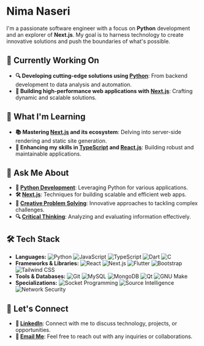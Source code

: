 #  Nima Naseri

I'm a passionate software engineer with a focus on **Python** development and an explorer of **Next.js**. My goal is to harness technology to create innovative solutions and push the boundaries of what's possible.

## 🔭 Currently Working On
- **🔍 Developing cutting-edge solutions using [Python](https://www.python.org/)**: From backend development to data analysis and automation.
- **🚀 Building high-performance web applications with [Next.js](https://nextjs.org/)**: Crafting dynamic and scalable solutions.

## 🌱 What I'm Learning
- **📚 Mastering [Next.js](https://nextjs.org/) and its ecosystem**: Delving into server-side rendering and static site generation.
- **🔧 Enhancing my skills in [TypeScript](https://www.typescriptlang.org/) and [React.js](https://reactjs.org/)**: Building robust and maintainable applications.

## 💬 Ask Me About
- **🐍 [Python Development](https://www.python.org/about/)**: Leveraging Python for various applications.
- **🛠️ [Next.js](https://nextjs.org/)**: Techniques for building scalable and efficient web apps.
- **🧠 [Creative Problem Solving](https://en.wikipedia.org/wiki/Problem_solving)**: Innovative approaches to tackling complex challenges.
- **🔍 [Critical Thinking](https://www.skillsyouneed.com/learn/critical-thinking.html)**: Analyzing and evaluating information effectively.

## 🛠️ Tech Stack
- **Languages:** 
  ![Python](https://img.shields.io/badge/-Python-306998?style=for-the-badge&logo=python&logoColor=white) 
  ![JavaScript](https://img.shields.io/badge/-JavaScript-F7DF1E?style=for-the-badge&logo=javascript&logoColor=black) 
  ![TypeScript](https://img.shields.io/badge/-TypeScript-007ACC?style=for-the-badge&logo=typescript&logoColor=white) 
  ![Dart](https://img.shields.io/badge/-Dart-0175C2?style=for-the-badge&logo=dart&logoColor=white) 
  ![C](https://img.shields.io/badge/-C-A8B9CC?style=for-the-badge&logo=c&logoColor=black)
- **Frameworks & Libraries:** 
  ![React](https://img.shields.io/badge/-React-61DAFB?style=for-the-badge&logo=react&logoColor=black) 
  ![Next.js](https://img.shields.io/badge/-Next.js-000000?style=for-the-badge&logo=nextdotjs&logoColor=white) 
  ![Flutter](https://img.shields.io/badge/-Flutter-02569B?style=for-the-badge&logo=flutter&logoColor=white) 
  ![Bootstrap](https://img.shields.io/badge/-Bootstrap-563D7C?style=for-the-badge&logo=bootstrap&logoColor=white) 
  ![Tailwind CSS](https://img.shields.io/badge/-Tailwind%20CSS-38B2AC?style=for-the-badge&logo=tailwindcss&logoColor=white)
- **Tools & Databases:** 
  ![Git](https://img.shields.io/badge/-Git-F05032?style=for-the-badge&logo=git&logoColor=white) 
  ![MySQL](https://img.shields.io/badge/-MySQL-4479A1?style=for-the-badge&logo=mysql&logoColor=white) 
  ![MongoDB](https://img.shields.io/badge/-MongoDB-47A248?style=for-the-badge&logo=mongodb&logoColor=white) 
  ![Qt](https://img.shields.io/badge/-Qt-41CD52?style=for-the-badge&logo=qt&logoColor=black) 
  ![GNU Make](https://img.shields.io/badge/-GNU%20Make-000000?style=for-the-badge&logo=gnu&logoColor=white)
- **Specializations:** 
  ![Socket Programming](https://img.shields.io/badge/-Socket%20Programming-00B2A9?style=for-the-badge) 
  ![Source Intelligence](https://img.shields.io/badge/-Source%20Intelligence-00A0B0?style=for-the-badge) 
  ![Network Security](https://img.shields.io/badge/-Network%20Security-FF6F61?style=for-the-badge)

## 🤝 Let's Connect
- **🔗 [LinkedIn](https://ir.linkedin.com/in/naseridev/)**: Connect with me to discuss technology, projects, or opportunities.
- **📧 [Email Me](mailto:naseridev@gmail.com)**: Feel free to reach out with any inquiries or collaborations.


